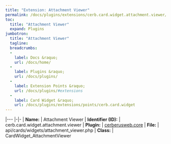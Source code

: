 ```yaml
---
title: "Extension: Attachment Viewer"
permalink: /docs/plugins/extensions/cerb.card.widget.attachment.viewer/
toc:
  title: "Attachment Viewer"
  expand: Plugins
jumbotron:
  title: "Attachment Viewer"
  tagline: 
  breadcrumbs:
  -
    label: Docs &raquo;
    url: /docs/home/
  -
    label: Plugins &raquo;
    url: /docs/plugins/
  -
    label: Extension Points &raquo;
    url: /docs/plugins/#extensions
  -
    label: Card Widget &raquo;
    url: /docs/plugins/extensions/points/cerb.card.widget
---
```


|---
|-|-
| **Name:** | Attachment Viewer
| **Identifier (ID):** | cerb.card.widget.attachment.viewer
| **Plugin:** | [cerberusweb.core](/docs/plugins/cerberusweb.core/)
| **File:** | api/cards/widgets/attachment_viewer.php
| **Class:** | CardWidget_AttachmentViewer

